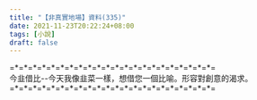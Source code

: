 ```yaml
---
title: "【非真實地場】資料(335)"
date: 2021-11-23T20:22:24+08:00
tags: [小說]
draft: false
---
```


=\*=\*=\*=\*=\*=\*=\*=\*=\*=\*=\*=\*=\*=\*=\*=\*=\*=\*=\*=\*=\*=\*=  
今韭借比--今天我像韭菜一樣，想借您一個比喻。形容對創意的渴求。                  
=\*=\*=\*=\*=\*=\*=\*=\*=\*=\*=\*=\*=\*=\*=\*=\*=\*=\*=\*=\*=\*=\*= 